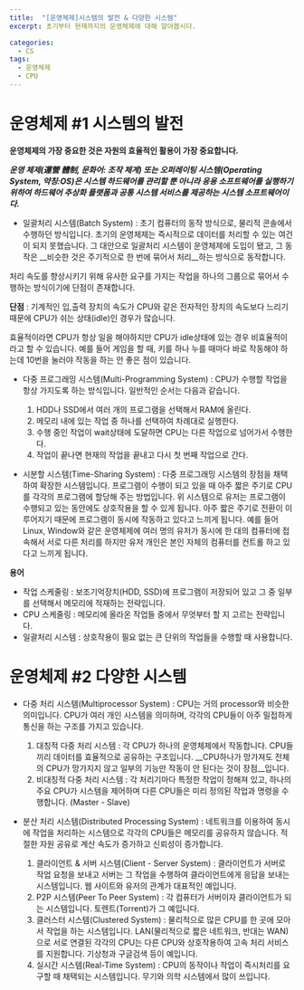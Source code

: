 ```yaml
---
title:  "[운영체제]시스템의 발전 & 다양한 시스템"
excerpt: 초기부터 현재까지의 운영체제에 대해 알아봅시다.

categories:
  - CS
tags:
  - 운영체제
  - CPU
---
```


운영체제 #1 시스템의 발전
===
__운영체제의 가장 중요한 것은 자원의 효율적인 활용이 가장 중요합니다.__

___운영 체제(運營 體制, 문화어: 조작 체계) 또는 오퍼레이팅 시스템(Operating System, 약칭:OS)은 시스템 하드웨어를 관리할 뿐 아니라 응용 소프트웨어를 실행하기 위하여 하드웨어 추상화 플랫폼과 공통 시스템 서비스를 제공하는 시스템 소프트웨어이다.___

* 일괄처리 시스템(Batch System) : 초기 컴퓨터의 동작 방식으로, 물리적 콘솔에서 수행하던 방식입니다. 초기의 운영체제는 즉시적으로 데이터를 처리할 수 있는 여건이 되지 못했습니다.
그 대안으로 일괄처리 시스템이 운영체제에 도입이 됐고, 그 동작은 __비슷한 것은 주기적으로 한 번에 묶어서 처리__하는 방식으로 동작합니다.

처리 속도를 향상시키기 위해 유사한 요구를 가지는 작업을 하나의 그룹으로 묶어서 수행하는 방식이기에 단점이 존재합니다.

__단점__ : 기계적인 입,출력 장치의 속도가 CPU와 같은 전자적인 장치의 속도보다 느리기 때문에 CPU가 쉬는 상태(idle)인 경우가 많습니다.

효율적이라면 CPU가 항상 일을 해야하지만 CPU가 idle상태에 있는 경우 비효율적이라고 할 수 있습니다. 예를 들어 게임을 할 때, 키를 하나 누를 때마다 바로 작동해야 하는데 10번을 눌러야 작동을 하는 안 좋은 점이 있습니다.

* 다중 프로그래밍 시스템(Multi-Programming System) : CPU가 수행할 작업을 항상 가지도록 하는 방식입니다. 일반적인 순서는 다음과 같습니다.
    1. HDD나 SSD에서 여러 개의 프로그램을 선택해서 RAM에 올린다.
    2. 메모리 내에 있는 작업 중 하나를 선택하여 차례대로 실행한다.
    3. 수행 중인 작업이 wait상태에 도달하면 CPU는 다른 작업으로 넘어가서 수행한다.
    4. 작업이 끝나면 현재의 작업을 끝내고 다시 첫 번째 작업으로 간다.

* 시분할 시스템(Time-Sharing System) : 다중 프로그래밍 시스템의 장점을 채택하여 확장한 시스템입니다. 프로그램이 수행이 되고 있을 때 아주 짧은 주기로 CPU를 각각의 프로그램에 할당해 주는 방법입니다.
위 시스템으로 유저는 프로그램이 수행되고 있는 동안에도 상호작용을 할 수 있게 됩니다. 아주 짧은 주기로 전환이 이루어지기 때문에 프로그램이 동시에 작동하고 있다고 느끼게 됩니다. 
예를 들어 Linux, Window와 같은 운영체제에 여러 명의 유저가 동시에 한 대의 컴퓨터에 접속해서 서로 다른 처리를 하지만 유저 개인은 본인 자체의 컴퓨터를 컨트롤 하고 있다고 느끼게 됩니다. 

__용어__
* 작업 스케줄링 : 보조기억장치(HDD, SSD)에 프로그램이 저장되어 있고 그 중 일부를 선택해서 메모리에 적재하는 전략입니다.
* CPU 스케줄링 : 메모리에 올라온 작업들 중에서 무엇부터 할 지 고르는 전략입니다.
* 일괄처리 시스템 : 상호작용이 필요 없는 큰 단위의 작업들을 수행할 때 사용합니다.

운영체제 #2 다양한 시스템
===
* 다중 처리 시스템(Multiprocessor System) : CPU는 거의 processor와 비슷한 의미입니다. CPU가 여러 개인 시스템을 의미하며, 각각의 CPU들이 아주 밀접하게 통신을 하는 구조를 가지고 있습니다. 
  1. 대칭적 다중 처리 시스템 : 각 CPU가 하나의 운영체제에서 작동합니다. CPU들끼리 데이터를 효율적으로 공유하는 구조입니다. __CPU하나가 망가져도 전체의 CPU가 망가지지 않고 일부의 기능만 작동이 안 된다는 것이 장점__입니다.
  2. 비대칭적 다중 처리 시스템 : 각 처리기마다 특정한 작업이 정해져 있고, 하나의 주요 CPU가 시스템을 제어하며 다른 CPU들은 미리 정의된 작업과 명령을 수행합니다. (Master - Slave)

* 분산 처리 시스템(Distributed Processing System) : 네트워크를 이용하여 동시에 작업을 처리하는 시스템으로 각각의 CPU들은 메모리를 공유하지 않습니다. 적절한 자원 공유로 계산 속도가 증가하고 신뢰성이 증가합니다. 
  1. 클라이언트 & 서버 시스템(Client - Server System) : 클라이언트가 서버로 작업 요청을 보내고 서버는 그 작업을 수행하여 클라이언트에게 응답을 보내는 시스템입니다. 웹 사이트와 유저의 관계가 대표적인 예입니다.
  2. P2P 시스템(Peer To Peer System) : 각 컴퓨터가 서버이자 클라이언트가 되는 시스템입니다. 토렌트(Torrent)가 그 예입니다.
  3. 클러스터 시스템(Clustered System) : 물리적으로 많은 CPU를 한 곳에 모아서 작업을 하는 시스템입니다. LAN(물리적으로 짧은 네트워크, 반대는 WAN)으로 서로 연결된 각각의 CPU는 다른 CPU와 상호작용하여 고속 처리 서비스를 지원합니다.
  기상청과 구글검색 등이 예입니다.
  4. 실시간 시스템(Real-Time System) : CPU의 동작이나 작업이 즉시처리를 요구할 때 채택되는 시스템입니다. 무기와 의학 시스템에서 많이 쓰입니다.
